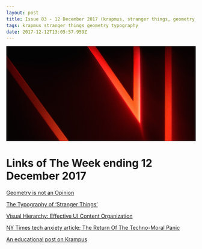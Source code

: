 ```yaml
---
layout: post
title: Issue 83 - 12 December 2017 (krapmus, stranger things, geometry, typography)
tags: krapmus stranger things geometry typography
date: 2017-12-12T13:05:57.959Z
---
```

![The Typography of ‘Stranger Things’](/assets/uploads/issue-83.jpg "The Typography of ‘Stranger Things’")

# Links of The Week ending 12 December 2017

<a href="https://typeinspire.com/geometry-not-opinion/" target="_blank">Geometry is not an Opinion</a>

<a href="https://www.invisionapp.com/blog/typography-stranger-things/" target="_blank">The Typography of ‘Stranger Things’</a>

<a href="https://uxplanet.org/visual-hierarchy-effective-ui-content-organization-4a11a244b9e3" target="_blank">Visual Hierarchy: Effective UI Content Organization</a>

<a href="https://www.nytimes.com/2017/12/05/magazine/the-return-of-the-techno-moral-panic.html" target="_blank">NY Times tech anxiety article; The Return Of The Techno-Moral Panic</a>

<a href="https://imgur.com/a/4GRzC" target="_blank">An educational post on Krampus</a>